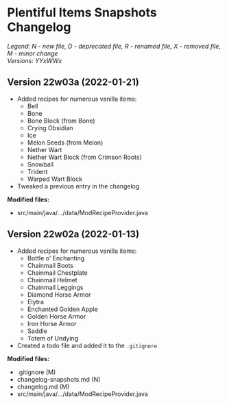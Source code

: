 # Plentiful Items Snapshots Changelog

*Legend: N - new file, D - deprecated file, R - renamed file, X - removed file, M - minor change*<br>
*Versions: YYxWWx*

## Version 22w03a (2022-01-21)

- Added recipes for numerous vanilla items:
  - Bell
  - Bone
  - Bone Block (from Bone)
  - Crying Obsidian
  - Ice
  - Melon Seeds (from Melon)
  - Nether Wart
  - Nether Wart Block (from Crimson Roots)
  - Snowball
  - Trident
  - Warped Wart Block
- Tweaked a previous entry in the changelog

**Modified files:**
- src/main/java/.../data/ModRecipeProvider.java

## Version 22w02a (2022-01-13)

- Added recipes for numerous vanilla items:
  - Bottle o' Enchanting
  - Chainmail Boots
  - Chainmail Chestplate
  - Chainmail Helmet
  - Chainmail Leggings
  - Diamond Horse Armor
  - Elytra
  - Enchanted Golden Apple
  - Golden Horse Armor
  - Iron Horse Armor
  - Saddle
  - Totem of Undying
- Created a todo file and added it to the `.gitignore`

**Modified files:**
- .gitignore (M)
- changelog-snapshots.md (N)
- changelog.md (M)
- src/main/java/.../data/ModRecipeProvider.java